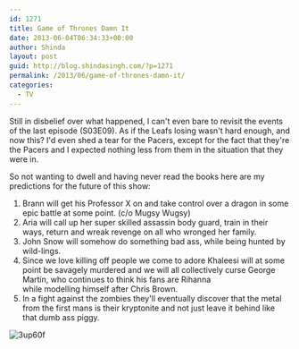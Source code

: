 ```yaml
---
id: 1271
title: Game of Thrones Damn It
date: 2013-06-04T06:34:33+00:00
author: Shinda
layout: post
guid: http://blog.shindasingh.com/?p=1271
permalink: /2013/06/game-of-thrones-damn-it/
categories:
  - TV
---
```

Still in disbelief over what happened, I can't even bare to revisit the events of the last episode (S03E09). As if the Leafs losing wasn't hard enough, and now this? I'd even shed a tear for the Pacers, except for the fact that they're the Pacers and I expected nothing less from them in the situation that they were in.

So not wanting to dwell and having never read the books here are my predictions for the future of this show:

  1. <span style="line-height: 13px;">Brann will get his Professor X on and take control over a dragon in some epic battle at some point. (c/o Mugsy Wugsy)</span>
  2. Aria will call up her super skilled assassin body guard, train in their ways, return and wreak revenge on all who wronged her family.
  3. John Snow will somehow do something bad ass, while being hunted by wild-lings.
  4. Since we love killing off people we come to adore Khaleesi will at some point be savagely murdered and we will all collectively curse George Martin, who continues to think his fans are Rihanna while modelling himself after Chris Brown.
  5. In a fight against the zombies they'll eventually discover that the metal from the first mans is their kryptonite and not just leave it behind like that dumb ass piggy.

<img class="aligncenter size-full wp-image-1272" alt="3up60f" src="/wp-content/uploads/2013/06/3up60f.jpg" width="427" height="475" srcset="/wp-content/uploads/2013/06/3up60f.jpg 427w, /wp-content/uploads/2013/06/3up60f-269x300.jpg 269w" sizes="(max-width: 427px) 100vw, 427px" />

&nbsp;

&nbsp;

&nbsp;
